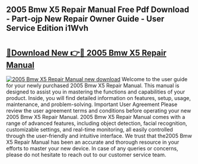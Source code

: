 ## 2005 Bmw X5 Repair Manual Free Pdf Download - Part-ojp New Repair Owner Guide - User Service Edition i1Wvh

# <h2><a href="http://bc21683.oget.top/?id=2005+Bmw+X5+Repair+Manual">🔗Download New 👉🔴 2005 Bmw X5 Repair Manual</a></h2>

[![2005 Bmw X5 Repair Manual new download](https://i.imgur.com/5g1atiW.png)](http://bc21683.oget.top/?id=2005+Bmw+X5+Repair+Manual)
Welcome to the user guide for your newly purchased 2005 Bmw X5 Repair Manual. This manual is designed to assist you in mastering the functions and capabilities of your product. Inside, you will find detailed information on features, setup, usage, maintenance, and problem-solving. Important User Agreement Please review the user agreement terms and conditions before operating your new 2005 Bmw X5 Repair Manual. 2005 Bmw X5 Repair Manual comes with a range of advanced features, including object detection, facial recognition, customizable settings, and real-time monitoring, all easily controlled through the user-friendly and intuitive interface. We trust that the2005 Bmw X5 Repair Manual has been an accurate and thorough resource in your efforts to master your new device. In case of any queries or concerns, please do not hesitate to reach out to our customer service team.
